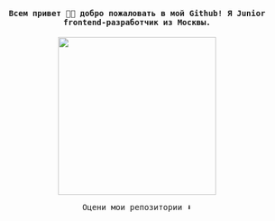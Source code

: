 <h4 align="center"><samp>Всем привет 👋🏼 добро пожаловать в мой Github! Я Junior frontend-разработчик из Москвы.</samp></h4>

<p align="center">
  <img width="280" height="280" src="https://giphy.com/embed/pCxK8loDjJKm2ElmSA">
</p>

<p align="center"><samp>
Оцени мои репозитории ⬇️  
  </samp>
</p>
